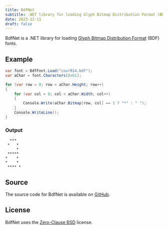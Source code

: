 ```yaml
---
title: BdfNet
subtitle: .NET library for loading Glyph Bitmap Distribution Format (BDF) fonts.
date: 2023-12-11
draft: false
---
```


BdfNet is a .NET library for loading [Glyph Bitmap Distribution Format](https://en.wikipedia.org/wiki/Glyph_Bitmap_Distribution_Format) (BDF) fonts.

## Example

```csharp
var font = BdfFont.Load("courR14.bdf");
var aChar = font.Characters[0x61];

for (var row = 0; row < aChar.Height; row++)
{
    for (var col = 0; col < aChar.Width; col++)
    {
        Console.Write(aChar.Bitmap[row, col] == 1 ? "*" : " ");
    }
    Console.WriteLine();
}
```

### Output

```
  ***  
 *   * 
     * 
 ***** 
*    * 
*    * 
 **** *

```

## Source

The source code for BdfNet is available on [GitHub](https://github.com/kkestell/bdfnet).

## License

BdfNet uses the [Zero-Clause BSD](https://opensource.org/license/0bsd/) license.
